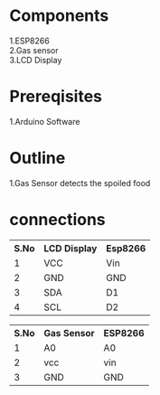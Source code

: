 # Components
1.ESP8266<br>
2.Gas sensor<br>
3.LCD Display<br>

# Prereqisites
1.Arduino Software<br>

# Outline
1.Gas Sensor detects the spoiled food<br>

# connections
<table>
  <tr>
    <th>S.No</th>
    <th>LCD Display</th>
    <th>Esp8266</th>
  </tr>
  <tr>
    <td>1</td>
    <td>VCC</td>
    <td>Vin</td>
  </tr>
  <tr>
    <td>2</td>
    <td>GND</td>
    <td>GND</td>
  </tr>
  <tr>
    <td>3</td>
    <td>SDA</td>
    <td>D1</td>
  </tr>
  <tr>
    <td>4</td>
    <td>SCL</td>
    <td>D2</td>
  </tr>
  </table>
   <table>
  <tr>
    <th>S.No</th>
    <th>Gas Sensor</th>
    <th>ESP8266</th>
  </tr>
  <tr>
    <td>1</td>
    <td>A0</td>
    <td>A0</td>
  </tr>
  <tr>
    <td>2</td>
    <td>vcc</td>
    <td>vin</td>
  </tr>
  <tr>
    <td>3</td>
    <td>GND</td>
    <td>GND</td>
  </tr>
  
  </table>
 
